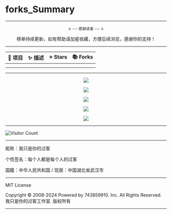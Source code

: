 # forks_Summary

---

<div align="center">
    <p><sub>↓ --- 感谢读者 --- ↓</sub></p>
    榜单持续更新，如有帮助请加星收藏，方便后续浏览，感谢你的支持！
</div>

---

| 🎁 项目 | ✨ 描述 | ⭐ Stars | 📚 Forks |
| :--------: | :--------: | :---------: | :---------: |
|  |  |  |  |
|  |  |  |  |

---

<p align="center">
  <img src="https://raw.gitmirror.com/743859910/forks_Summary/master/img/1.webp">
</p>

<p align="center">
  <img src="https://raw.gitmirror.com/743859910/forks_Summary/master/img/2.webp">
</p>

<p align="center">
  <img src="https://raw.gitmirror.com/743859910/forks_Summary/master/img/3.webp">
</p>

<p align="center">
  <img src="https://raw.gitmirror.com/743859910/forks_Summary/master/img/4.webp">
</p>

<p align="center">
  <img src="https://raw.gitmirror.com/743859910/forks_Summary/master/img/5.webp">
</p>

---

![Visitor Count](https://profile-counter.glitch.me/{forks_Summary}/count.svg)

---

昵称：我只是你的过客

个性签名：每个人都是每个人的过客

国籍：中华人民共和国 / 现居：中国湖北省武汉市

---

MIT License

Copyright © 2008-2024 Powered by 743859910. Inc. All Rights Reserved. 我只是你的过客工作室. 版权所有

---
